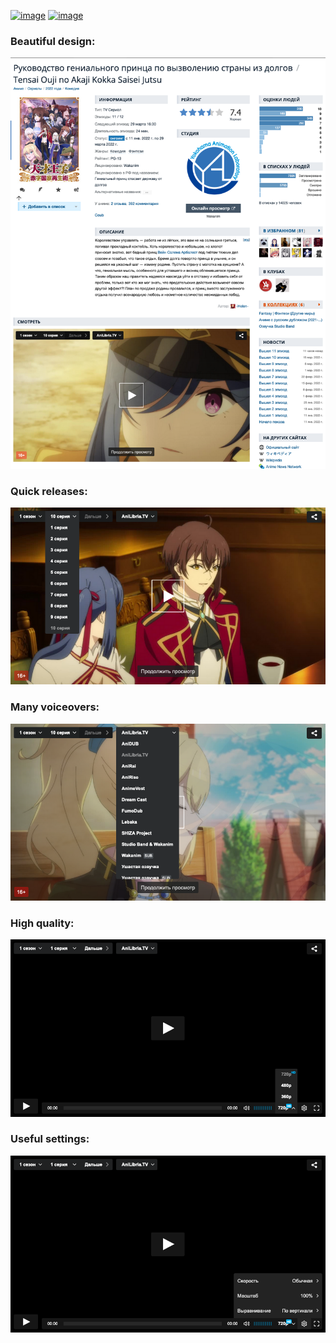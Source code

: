 [![image](https://img.shields.io/amo/v/shikiplayer?style=for-the-badge&color=orange)](https://addons.mozilla.org/en-US/firefox/addon/shikiplayer/)
[![image](https://img.shields.io/static/v1?label=SCRIPT&message=INSTALL&style=for-the-badge&color=yellow)](https://github.com/qt-kaneko/Shikiplayer/raw/main/manifest.user.js)

### Beautiful design:
![image](./images/screenshots/1.png?raw=true)

### Quick releases:
![image](./images/screenshots/2.png?raw=true)

### Many voiceovers:
![image](./images/screenshots/3.png?raw=true)

### High quality:
![image](./images/screenshots/4.png?raw=true)

### Useful settings:
![image](./images/screenshots/5.png?raw=true)
